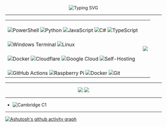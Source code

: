<div align="center">
  <img src="https://readme-typing-svg.herokuapp.com?font=Sigmar&weight=900&size=35&pause=1000&color=FFFFFF&center=true&vCenter=true&width=435&lines=Hey+There!%F0%9F%91%8B;I'm+o9!" alt="Typing SVG" />

</div>

---

<div align="center">
  <table>
    <tr>
      <td>
        <strong></strong><br/>
        <img src="https://img.shields.io/badge/PowerShell-%235391FE.svg?style=for-the-badge&logo=powershell&logoColor=white" alt="PowerShell" />
        <img src="https://img.shields.io/badge/python-3670A0?style=for-the-badge&logo=python&logoColor=ffdd54" alt="Python" />
        <img src="https://img.shields.io/badge/javascript-%23323330.svg?style=for-the-badge&logo=javascript&logoColor=%23F7DF1E" alt="JavaScript" />
        <img src="https://img.shields.io/badge/c%23-%23239120.svg?style=for-the-badge&logo=csharp&logoColor=white" alt="C#" />
        <img src="https://img.shields.io/badge/typescript-%23007ACC.svg?style=for-the-badge&logo=typescript&logoColor=white" alt="TypeScript" />
      </td>
      <td rowspan="4" style="vertical-align: middle;">
        <img src="https://github-readme-stats.vercel.app/api/top-langs/?username=o9-9&theme=dark&hide_border=false&include_all_commits=true&count_private=true&layout=compact" />
      </td>
    </tr>
    <tr>
      <td>
        <strong></strong><br/>
        <img src="https://img.shields.io/badge/Windows%20Terminal-%234D4D4D.svg?style=for-the-badge&logo=windows-terminal&logoColor=white" alt="Windows Terminal" />
        <img src="https://img.shields.io/badge/Linux-FCC624?style=for-the-badge&logo=linux&logoColor=black" alt="Linux" />
      </td>
    </tr>
    <tr>
      <td>
        <strong></strong><br/>
        <img src="https://img.shields.io/badge/Docker-%230db7ed.svg?style=for-the-badge&logo=docker&logoColor=white" alt="Docker" />
        <img src="https://img.shields.io/badge/Cloudflare-F38020?style=for-the-badge&logo=Cloudflare&logoColor=white" alt="Cloudflare" />
        <img src="https://img.shields.io/badge/GoogleCloud-%234285F4.svg?style=for-the-badge&logo=google-cloud&logoColor=white" alt="Google Cloud" />
        <img src="https://img.shields.io/badge/Self-Hosting-00AEEF.svg?style=for-the-badge" alt="Self-Hosting" />
      </td>
    </tr>
    <tr>
      <td>
        <strong></strong><br/>
        <img src="https://img.shields.io/badge/github%20actions-%232671E5.svg?style=for-the-badge&logo=githubactions&logoColor=white" alt="GitHub Actions" />
        <img src="https://img.shields.io/badge/Raspberry_Pi-C51A4A?style=for-the-badge&logo=Raspberry-Pi" alt="Raspberry Pi" />
        <img src="https://img.shields.io/badge/Docker-%230db7ed.svg?style=for-the-badge&logo=docker&logoColor=white" alt="Docker" />
        <img src="https://img.shields.io/badge/git-%23F05033.svg?style=for-the-badge&logo=git&logoColor=white" alt="Git" />
      </td>
    </tr>
  </table>
</div>



---

<div align="center">
  <img src="https://github-readme-stats.vercel.app/api?username=o9-9&theme=dark&hide_border=false&include_all_commits=true&count_private=true" />
  <img src="https://nirzak-streak-stats.vercel.app/?user=o9-9&theme=dark&hide_border=false" />
</div>

---

- ![Cambridge C1](https://img.shields.io/badge/English%20Level-C1%20Advanced-blue?style=flat-square&logo=bookstack&logoColor=white)

---

[![Ashutosh's github activity graph](https://github-readme-activity-graph.vercel.app/graph?username=o9-9&theme=github-compact)](https://github.com/ashutosh00710/github-readme-activity-graph)
